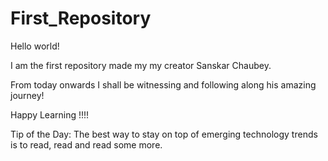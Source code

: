 # First_Repository

Hello world!

I am the first repository made my my creator Sanskar Chaubey.

From today onwards I shall be witnessing and following along his amazing journey!

Happy Learning !!!!

Tip of the Day: The best way to stay on top of emerging technology trends is to read, read and read some more.


